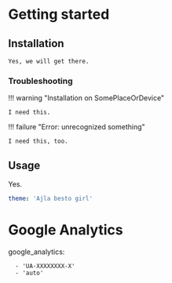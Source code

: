 # Getting started

## Installation

```
Yes, we will get there.
```

### Troubleshooting

!!! warning "Installation on SomePlaceOrDevice"

    I need this.

!!! failure "Error: unrecognized something"

    I need this, too.

## Usage

Yes.

``` yaml
theme: 'Ajla besto girl'
```

# Google Analytics
google_analytics:
```
  - 'UA-XXXXXXXX-X'
  - 'auto'
```
